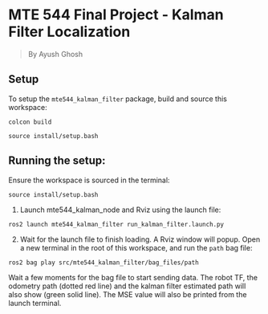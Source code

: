 # MTE 544 Final Project - Kalman Filter Localization
> By Ayush Ghosh


## Setup
To setup the `mte544_kalman_filter` package, build and source this workspace: 

```colcon build```

```source install/setup.bash```

## Running the setup:
Ensure the workspace is sourced in the terminal:

```source install/setup.bash```

1. Launch mte544_kalman_node and Rviz using the launch file:

```ros2 launch mte544_kalman_filter run_kalman_filter.launch.py```


2. Wait for the launch file to finish loading. A Rviz window will popup.
Open a new terminal in the root of this workspace, and run the `path` bag file:

```ros2 bag play src/mte544_kalman_filter/bag_files/path```

Wait a few moments for the bag file to start sending data. The robot TF, the odometry path (dotted red line) and the kalman filter estimated path will also show (green solid line). The MSE value will also be printed from the launch terminal. 